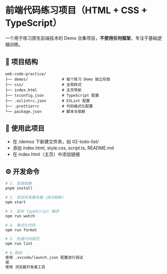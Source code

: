 # 前端代码练习项目（HTML + CSS + TypeScript）

一个用于练习原生前端技术的 Demo 合集项目，**不使用任何框架**，专注于基础逻辑训练。

## 📁 项目结构
```
web-code-practice/
├── demos/               # 每个练习 Demo 独立存放
├── css/                 # 全局样式
├── index.html           # 主页导航
├── tsconfig.json        # TypeScript 配置
├── .eslintrc.json       # ESLint 配置
├── .prettierrc          # 代码格式化配置
└── package.json         # 脚本与依赖
```

## 🧰 使用此项目
- 在 /demos 下新建文件夹，如 02-todo-list/
- 添加 index.html, style.css, script.ts, README.md
- 在 index.html（主页）中添加链接

## ⚙️ 开发命令

```bash
# 1. 安装依赖
pnpm install

# 2. 启动开发服务器（自动刷新）
npm start

# 3. 监听 TypeScript 编译
npm run watch

# 4. 格式化代码
npm run format

# 5. 检查代码规范
npm run lint

# 6.调试
使用 .vscode/launch.json 配置进行调试
或
使用 浏览器开发者工具
```